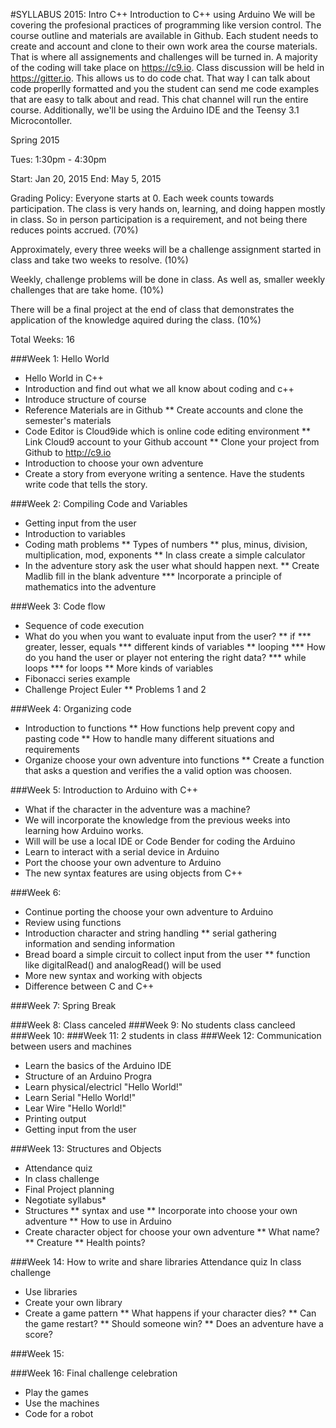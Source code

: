 #SYLLABUS 2015: Intro C++
Introduction to C++ using Arduino
We will be covering the profesional practices of programming like version control. The course outline and
materials are available in Github. Each student needs to create and account and clone to their own work area
the course materials. That is where all assignements and challenges will be turned in. A majority of the
coding will take place on https://c9.io. Class discussion will be held in https://gitter.io. This allows us
to do code chat. That way I can talk about code properlly formatted and you the student can send me code
examples that are easy to talk about and read. This chat channel will run the entire course. Additionally, we'll be using the Arduino IDE and the Teensy 3.1 Microcontoller.

Spring 2015

Tues: 1:30pm - 4:30pm

Start: Jan 20, 2015
End: May 5, 2015

Grading Policy:
Everyone starts at 0. Each week counts towards participation. The class is very hands on, learning, and doing
happen mostly in class. So in person participation is a requirement, and not being there reduces points accrued. (70%)

Approximately, every three weeks will be a challenge assignment started in class and take two weeks to resolve. (10%)

Weekly, challenge problems will be done in class. As well as, smaller weekly challenges that are take home. (10%)

There will be a final project at the end of class that demonstrates the application of the knowledge aquired during the class. (10%)

Total Weeks: 16

###Week 1: Hello World
* Hello World in C++
* Introduction and find out what we all know about coding and c++
* Introduce structure of course
* Reference Materials are in Github
** Create accounts and clone the semester's materials
* Code Editor is Cloud9ide which is online code editing environment
** Link Cloud9 account to your Github account
** Clone your project from Github to http://c9.io
* Introduction to choose your own adventure
* Create a story from everyone writing a sentence. Have the students write code that tells the story.

###Week 2: Compiling Code and Variables
* Getting input from the user
* Introduction to variables
* Coding math problems
** Types of numbers
** plus, minus, division, multiplication, mod, exponents
** In class create a simple calculator
* In the adventure story ask the user what should happen next.
** Create Madlib fill in the blank adventure
*** Incorporate a principle of mathematics into the adventure

###Week 3: Code flow
* Sequence of code execution
* What do you when you want to evaluate input from the user?
** if
*** greater, lesser, equals
*** different kinds of variables
** looping
*** How do you hand the user or player not entering the right data?
*** while loops
*** for loops
** More kinds of variables
* Fibonacci series example
* Challenge Project Euler
** Problems 1 and 2

###Week 4: Organizing code
* Introduction to functions
** How functions help prevent copy and pasting code
** How to handle many different situations and requirements
* Organize choose your own adventure into functions
** Create a function that asks a question and verifies the a valid option was choosen.


###Week 5: Introduction to Arduino with C++
* What if the character in the adventure was a machine?
* We will incorporate the knowledge from the previous weeks into learning how
Arduino works.
* Will will be use a local IDE or Code Bender for coding the Arduino
* Learn to interact with a serial device in Arduino
* Port the choose your own adventure to Arduino
* The new syntax features are using objects from C++

###Week 6:
* Continue porting the choose your own adventure to Arduino
* Review using functions
* Introduction character and string handling
** serial gathering information and sending information
* Bread board a simple circuit to collect input from the user
** function like digitalRead() and analogRead() will be used
* More new syntax and working with objects
* Difference between C and C++

###Week 7: Spring Break

###Week 8: Class canceled
###Week 9: No students class cancleed
###Week 10: 
###Week 11: 2 students in class
###Week 12:  Communication between users and machines
* Learn the basics of the Arduino IDE
* Structure of an Arduino Progra
* Learn physical/electricl "Hello World!"
* Learn Serial "Hello World!"
* Lear Wire "Hello World!"
* Printing output
* Getting input from the user

###Week 13: Structures and Objects
* Attendance quiz
* In class challenge
* Final Project planning
* Negotiate syllabus* 
* Structures
** syntax and use
** Incorporate into choose your own adventure
** How to use in Arduino
* Create character object for choose your own adventure
** What name?
** Creature
** Health points?

###Week 14: How to write and share libraries
Attendance quiz
In class challenge
* Use libraries
* Create your own library
* Create a game pattern
** What happens if your character dies?
** Can the game restart?
** Should someone win?
** Does an adventure have a score?

###Week 15:

###Week 16: Final challenge celebration
* Play the games
* Use the machines
* Code for a robot
